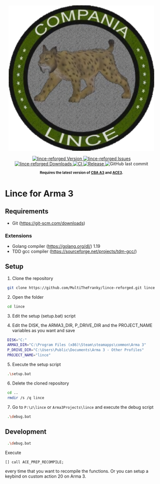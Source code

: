 <p align="center">
    <img src="https://github.com/MultiTheFranky/lince-reforged/raw/master/extras/logo_lince_ca.png" width="480">
</p>

<p align="center">
    <a href="https://github.com/MultiTheFranky/lince-reforged/releases/latest">
        <img src="https://img.shields.io/badge/Version-0.1.0-blue.svg?style=flat-square" alt="lince-reforged Version">
    </a>
    <a href="https://github.com/MultiTheFranky/lince-reforged/issues">
        <img src="https://img.shields.io/github/issues-raw/MultiTheFranky/lince-reforged.svg?style=flat-square&label=Issues" alt="lince-reforged Issues">
    </a>
    <a href="https://github.com/MultiTheFranky/lince-reforged/releases">
        <img src="https://img.shields.io/github/downloads/MultiTheFranky/lince-reforged/total.svg?style=flat-square&label=Downloads" alt="lince-reforged Downloads">
    </a>
    <a href="https://github.com/MultiTheFranky/lince-reforged/actions/workflows/ci.yml">
        <img src="https://github.com/MultiTheFranky/lince-reforged/actions/workflows/ci.yml/badge.svg" alt="CI">
    </a>
    <a href="https://github.com/MultiTheFranky/lince-reforged/actions/workflows/release.yml">
        <img src="https://github.com/MultiTheFranky/lince-reforged/actions/workflows/release.yml/badge.svg" alt="Release">
    </a>
    <img alt="GitHub last commit" src="https://img.shields.io/github/last-commit/MultiTheFranky/lince-reforged">
</p>

<p align="center">
    <sup><strong>Requires the latest version of <a href="https://github.com/CBATeam/CBA_A3/releases">CBA A3</a> and <a href="https://github.com/acemod/ACE3/releases">ACE3</a>.<br/></strong></sup>
</p>

# Lince for Arma 3

## Requirements

-   Git (https://git-scm.com/downloads)

### Extensions

-   Golang compiler (https://golang.org/dl/) 1.19
-   TDD gcc compiler (https://sourceforge.net/projects/tdm-gcc/)

## Setup

1. Clone the repository

```bash
 git clone https://github.com/MultiTheFranky/lince-reforged.git lince
```

2. Open the folder

```bash
 cd lince
```

3. Edit the setup (setup.bat) script

4. Edit the DISK, the ARMA3_DIR, P_DRIVE_DIR and the PROJECT_NAME variables as you want and save

```bash
 DISK="C:"
 ARMA3_DIR="C:\Program Files (x86)\Steam\steamapps\common\Arma 3"
 P_DRIVE_DIR="C:\Users\Public\Documents\Arma 3 - Other Profiles"
 PROJECT_NAME="lince"
```

5. Execute the setup script

```bash
 .\setup.bat
```

6. Delete the cloned repository

```bash
 cd ..
 rmdir /s /q lince
```

7. Go to `P:\z\lince` or `Arma3Projects\lince` and execute the debug script

```bash
 .\debug.bat
```

## Development

```bash
 .\debug.bat
```

Execute

```sqf
[] call ACE_PREP_RECOMPILE;
```

every time that you want to recompile the functions.
Or you can setup a keybind on custom action 20 on Arma 3.
